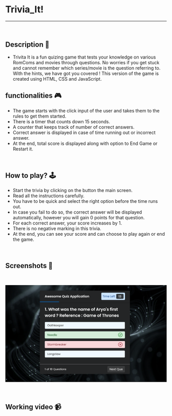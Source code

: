 # **Trivia_It!** 

---

<br>

## **Description 📃**
- Trivita It is a fun quizing game that tests your knowledge on various RomComs and movies through questions. No worries if you get stuck and cannot remember which series/movie is the question referring to. With the hints, we have got you covered ! This version of the game is created using HTML, CSS and JavaScript.  


## **functionalities 🎮**
- The game starts with the click input of the user and takes them to the rules to get them started. 
- There is a timer that counts down 15 seconds.  
- A counter that keeps track of number of correct answers.
- Correct answer is displayed in case of time running out or incorrect answer.
- At the end, total score is displayed along with option to End Game or Restart it.

<br>

## **How to play? 🕹️**
- Start the trivia by clicking on the button the main screen.
- Read all the instructions carefully. 
- You have to be quick and select the right option before the time runs out. 
- In case you fail to do so, the correct answer will be displayed automatically, however you will gain 0 points for that question.
- For each correct answer, your score increases by 1.
- There is no negative marking in this trivia.
- At the end, you can see your score and can choose to play again or end the game.

<br>

## **Screenshots 📸**

<br>

![image](../../assets/images/Trivia_It.png)

<br>

## **Working video 📹**
<!-- add your working video over here -->
